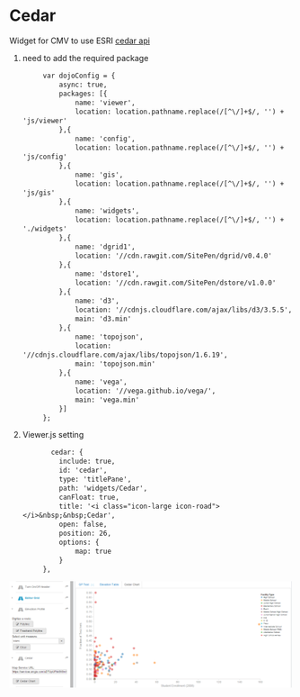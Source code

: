 # Cedar
Widget for CMV to use ESRI <a href="https://github.com/Esri/cedar"> cedar api </a>

1. need to add the required package

            var dojoConfig = {
                async: true,
                packages: [{
                    name: 'viewer',
                    location: location.pathname.replace(/[^\/]+$/, '') + 'js/viewer'
                },{
                    name: 'config',
                    location: location.pathname.replace(/[^\/]+$/, '') + 'js/config'
                },{
                    name: 'gis',
                    location: location.pathname.replace(/[^\/]+$/, '') + 'js/gis'
                },{
                    name: 'widgets',
                    location: location.pathname.replace(/[^\/]+$/, '') + './widgets'
                },{
                    name: 'dgrid1',
                    location: '//cdn.rawgit.com/SitePen/dgrid/v0.4.0'
                },{
                    name: 'dstore1',
                    location: '//cdn.rawgit.com/SitePen/dstore/v1.0.0'
                },{
                    name: 'd3',
                    location: '//cdnjs.cloudflare.com/ajax/libs/d3/3.5.5',
                    main: 'd3.min'
                },{
                    name: 'topojson',
                    location: '//cdnjs.cloudflare.com/ajax/libs/topojson/1.6.19',
                    main: 'topojson.min'
                },{
                    name: 'vega',
                    location: '//vega.github.io/vega/',
                    main: 'vega.min'
                }]
            };
            
2. Viewer.js setting
  
              cedar: {
                include: true,
                id: 'cedar',
                type: 'titlePane',
                path: 'widgets/Cedar',
                canFloat: true,
                title: '<i class="icon-large icon-road"></i>&nbsp;&nbsp;Cedar',
                open: false,
                position: 26,
                options: {
                    map: true
                }
            },

![alt tag](/Capture.PNG)
